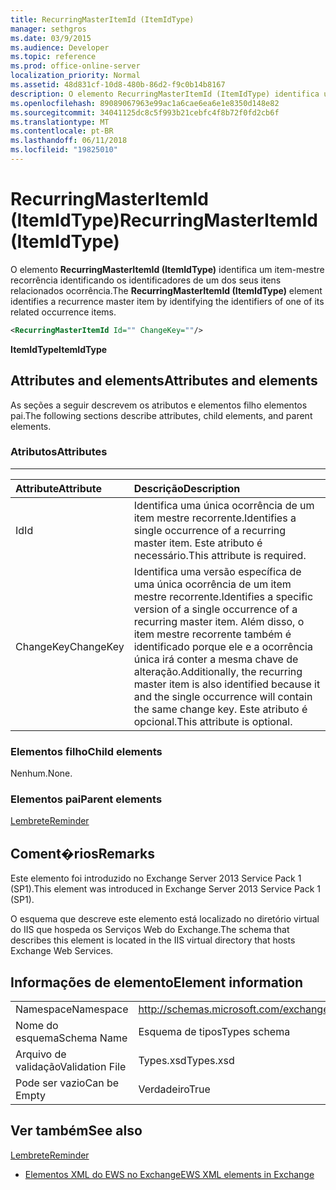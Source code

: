 ```yaml
---
title: RecurringMasterItemId (ItemIdType)
manager: sethgros
ms.date: 03/9/2015
ms.audience: Developer
ms.topic: reference
ms.prod: office-online-server
localization_priority: Normal
ms.assetid: 48d831cf-10d8-480b-86d2-f9c0b14b8167
description: O elemento RecurringMasterItemId (ItemIdType) identifica um item-mestre recorrência identificando os identificadores de um dos seus itens relacionados ocorrência.
ms.openlocfilehash: 89089067963e99ac1a6cae6ea6e1e8350d148e82
ms.sourcegitcommit: 34041125dc8c5f993b21cebfc4f8b72f0fd2cb6f
ms.translationtype: MT
ms.contentlocale: pt-BR
ms.lasthandoff: 06/11/2018
ms.locfileid: "19825010"
---
```

# <a name="recurringmasteritemid-itemidtype"></a><span data-ttu-id="c4f5c-103">RecurringMasterItemId (ItemIdType)</span><span class="sxs-lookup"><span data-stu-id="c4f5c-103">RecurringMasterItemId (ItemIdType)</span></span>

<span data-ttu-id="c4f5c-104">O elemento **RecurringMasterItemId (ItemIdType)** identifica um item-mestre recorrência identificando os identificadores de um dos seus itens relacionados ocorrência.</span><span class="sxs-lookup"><span data-stu-id="c4f5c-104">The **RecurringMasterItemId (ItemIdType)** element identifies a recurrence master item by identifying the identifiers of one of its related occurrence items.</span></span> 
  
```XML
<RecurringMasterItemId Id="" ChangeKey=""/>
```

 <span data-ttu-id="c4f5c-105">**ItemIdType**</span><span class="sxs-lookup"><span data-stu-id="c4f5c-105">**ItemIdType**</span></span>
## <a name="attributes-and-elements"></a><span data-ttu-id="c4f5c-106">Attributes and elements</span><span class="sxs-lookup"><span data-stu-id="c4f5c-106">Attributes and elements</span></span>

<span data-ttu-id="c4f5c-107">As seções a seguir descrevem os atributos e elementos filho elementos pai.</span><span class="sxs-lookup"><span data-stu-id="c4f5c-107">The following sections describe attributes, child elements, and parent elements.</span></span>
  
### <a name="attributes"></a><span data-ttu-id="c4f5c-108">Atributos</span><span class="sxs-lookup"><span data-stu-id="c4f5c-108">Attributes</span></span>

****

|<span data-ttu-id="c4f5c-109">**Attribute**</span><span class="sxs-lookup"><span data-stu-id="c4f5c-109">**Attribute**</span></span>|<span data-ttu-id="c4f5c-110">**Descrição**</span><span class="sxs-lookup"><span data-stu-id="c4f5c-110">**Description**</span></span>|
|:-----|:-----|
|<span data-ttu-id="c4f5c-111">Id</span><span class="sxs-lookup"><span data-stu-id="c4f5c-111">Id</span></span>  <br/> |<span data-ttu-id="c4f5c-112">Identifica uma única ocorrência de um item mestre recorrente.</span><span class="sxs-lookup"><span data-stu-id="c4f5c-112">Identifies a single occurrence of a recurring master item.</span></span> <span data-ttu-id="c4f5c-113">Este atributo é necessário.</span><span class="sxs-lookup"><span data-stu-id="c4f5c-113">This attribute is required.</span></span>  <br/> |
|<span data-ttu-id="c4f5c-114">ChangeKey</span><span class="sxs-lookup"><span data-stu-id="c4f5c-114">ChangeKey</span></span>  <br/> |<span data-ttu-id="c4f5c-115">Identifica uma versão específica de uma única ocorrência de um item mestre recorrente.</span><span class="sxs-lookup"><span data-stu-id="c4f5c-115">Identifies a specific version of a single occurrence of a recurring master item.</span></span> <span data-ttu-id="c4f5c-116">Além disso, o item mestre recorrente também é identificado porque ele e a ocorrência única irá conter a mesma chave de alteração.</span><span class="sxs-lookup"><span data-stu-id="c4f5c-116">Additionally, the recurring master item is also identified because it and the single occurrence will contain the same change key.</span></span> <span data-ttu-id="c4f5c-117">Este atributo é opcional.</span><span class="sxs-lookup"><span data-stu-id="c4f5c-117">This attribute is optional.</span></span>  <br/> |
   
### <a name="child-elements"></a><span data-ttu-id="c4f5c-118">Elementos filho</span><span class="sxs-lookup"><span data-stu-id="c4f5c-118">Child elements</span></span>

<span data-ttu-id="c4f5c-119">Nenhum.</span><span class="sxs-lookup"><span data-stu-id="c4f5c-119">None.</span></span>
  
### <a name="parent-elements"></a><span data-ttu-id="c4f5c-120">Elementos pai</span><span class="sxs-lookup"><span data-stu-id="c4f5c-120">Parent elements</span></span>

[<span data-ttu-id="c4f5c-121">Lembrete</span><span class="sxs-lookup"><span data-stu-id="c4f5c-121">Reminder</span></span>](reminder.md)
  
## <a name="remarks"></a><span data-ttu-id="c4f5c-122">Coment�rios</span><span class="sxs-lookup"><span data-stu-id="c4f5c-122">Remarks</span></span>

<span data-ttu-id="c4f5c-123">Este elemento foi introduzido no Exchange Server 2013 Service Pack 1 (SP1).</span><span class="sxs-lookup"><span data-stu-id="c4f5c-123">This element was introduced in Exchange Server 2013 Service Pack 1 (SP1).</span></span>
  
<span data-ttu-id="c4f5c-124">O esquema que descreve este elemento está localizado no diretório virtual do IIS que hospeda os Serviços Web do Exchange.</span><span class="sxs-lookup"><span data-stu-id="c4f5c-124">The schema that describes this element is located in the IIS virtual directory that hosts Exchange Web Services.</span></span>
  
## <a name="element-information"></a><span data-ttu-id="c4f5c-125">Informações de elemento</span><span class="sxs-lookup"><span data-stu-id="c4f5c-125">Element information</span></span>

|||
|:-----|:-----|
|<span data-ttu-id="c4f5c-126">Namespace</span><span class="sxs-lookup"><span data-stu-id="c4f5c-126">Namespace</span></span>  <br/> |http://schemas.microsoft.com/exchange/services/2006/types  <br/> |
|<span data-ttu-id="c4f5c-127">Nome do esquema</span><span class="sxs-lookup"><span data-stu-id="c4f5c-127">Schema Name</span></span>  <br/> |<span data-ttu-id="c4f5c-128">Esquema de tipos</span><span class="sxs-lookup"><span data-stu-id="c4f5c-128">Types schema</span></span>  <br/> |
|<span data-ttu-id="c4f5c-129">Arquivo de validação</span><span class="sxs-lookup"><span data-stu-id="c4f5c-129">Validation File</span></span>  <br/> |<span data-ttu-id="c4f5c-130">Types.xsd</span><span class="sxs-lookup"><span data-stu-id="c4f5c-130">Types.xsd</span></span>  <br/> |
|<span data-ttu-id="c4f5c-131">Pode ser vazio</span><span class="sxs-lookup"><span data-stu-id="c4f5c-131">Can be Empty</span></span>  <br/> |<span data-ttu-id="c4f5c-132">Verdadeiro</span><span class="sxs-lookup"><span data-stu-id="c4f5c-132">True</span></span>  <br/> |
   
## <a name="see-also"></a><span data-ttu-id="c4f5c-133">Ver também</span><span class="sxs-lookup"><span data-stu-id="c4f5c-133">See also</span></span>



[<span data-ttu-id="c4f5c-134">Lembrete</span><span class="sxs-lookup"><span data-stu-id="c4f5c-134">Reminder</span></span>](reminder.md)


- [<span data-ttu-id="c4f5c-135">Elementos XML do EWS no Exchange</span><span class="sxs-lookup"><span data-stu-id="c4f5c-135">EWS XML elements in Exchange</span></span>](ews-xml-elements-in-exchange.md)

